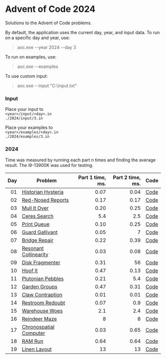 # Advent of Code 2024

Solutions to the Advent of Code problems.

By default, the application uses the current day, year, and input data.
To run on a specific day and year, use: 
> aoc.exe --year 2024 --day 3

To run on examples, use:
> aoc.exe  --examples

To use custom input:
> aoc.exe  --input "C:\input.txt"

### Input

Place your input to  
`<year>/input/<day>.in`   
`./2024/input/3.in`

Place your examples to  
`<year>/examples/<day>.in`    
`./2024/examples/3.in`

### 2024

Time was measured by running each part n times and finding the average result. The i9-13900K was used for testing.

|  Day | Problem                                                        | Part 1 time, ms. | Part 2 time, ms. | Code                                                                                                   |
| ---: | -------------------------------------------------------------- | ---------------: | ---------------: | ------------------------------------------------------------------------------------------------------ |
|   01 | [Historian Hysteria](https://adventofcode.com/2024/day/1)      |             0.07 |             0.04 | [Code](https://github.com/GrigoryanArtem/advent-of-code-2024/blob/master/Puzzles.Runner/2024/Day01.cs) |
|   02 | [Red-Nosed Reports](https://adventofcode.com/2024/day/2)       |             0.17 |             0.17 | [Code](https://github.com/GrigoryanArtem/advent-of-code-2024/blob/master/Puzzles.Runner/2024/Day02.cs) |
|   03 | [Mull It Over](https://adventofcode.com/2024/day/3)            |             0.20 |             0.25 | [Code](https://github.com/GrigoryanArtem/advent-of-code-2024/blob/master/Puzzles.Runner/2024/Day03.cs) |
|   04 | [Ceres Search](https://adventofcode.com/2024/day/4)            |              5.4 |              2.5 | [Code](https://github.com/GrigoryanArtem/advent-of-code-2024/blob/master/Puzzles.Runner/2024/Day04.cs) |
|   05 | [Print Queue](https://adventofcode.com/2024/day/5)             |             0.10 |             0.25 | [Code](https://github.com/GrigoryanArtem/advent-of-code-2024/blob/master/Puzzles.Runner/2024/Day05.cs) |
|   06 | [Guard Gallivant](https://adventofcode.com/2024/day/6)         |             0.05 |                7 | [Code](https://github.com/GrigoryanArtem/advent-of-code-2024/blob/master/Puzzles.Runner/2024/Day06.cs) |
|   07 | [Bridge Repair](https://adventofcode.com/2024/day/7)           |             0.22 |             0.39 | [Code](https://github.com/GrigoryanArtem/advent-of-code-2024/blob/master/Puzzles.Runner/2024/Day07.cs) |
|   08 | [Resonant Collinearity](https://adventofcode.com/2024/day/8)   |             0.03 |             0.08 | [Code](https://github.com/GrigoryanArtem/advent-of-code-2024/blob/master/Puzzles.Runner/2024/Day08.cs) |
|   09 | [Disk Fragmenter](https://adventofcode.com/2024/day/9)         |             0.31 |               56 | [Code](https://github.com/GrigoryanArtem/advent-of-code-2024/blob/master/Puzzles.Runner/2024/Day09.cs) |
|   10 | [Hoof It](https://adventofcode.com/2024/day/10)                |             0.47 |             0.13 | [Code](https://github.com/GrigoryanArtem/advent-of-code-2024/blob/master/Puzzles.Runner/2024/Day10.cs) |
|   11 | [Plutonian Pebbles](https://adventofcode.com/2024/day/11)      |             0.21 |              5.4 | [Code](https://github.com/GrigoryanArtem/advent-of-code-2024/blob/master/Puzzles.Runner/2024/Day11.cs) |
|   12 | [Garden Groups](https://adventofcode.com/2024/day/12)          |             0.47 |             0.31 | [Code](https://github.com/GrigoryanArtem/advent-of-code-2024/blob/master/Puzzles.Runner/2024/Day12.cs) |
|   13 | [Claw Contraption](https://adventofcode.com/2024/day/13)       |             0.01 |             0.01 | [Code](https://github.com/GrigoryanArtem/advent-of-code-2024/blob/master/Puzzles.Runner/2024/Day13.cs) |
|   14 | [Restroom Redoubt](https://adventofcode.com/2024/day/14)       |             0.07 |              0.9 | [Code](https://github.com/GrigoryanArtem/advent-of-code-2024/blob/master/Puzzles.Runner/2024/Day14.cs) |
|   15 | [Warehouse Woes](https://adventofcode.com/2024/day/15)         |              2.1 |              2.4 | [Code](https://github.com/GrigoryanArtem/advent-of-code-2024/blob/master/Puzzles.Runner/2024/Day15.cs) |
|   16 | [Reindeer Maze](https://adventofcode.com/2024/day/16)          |                8 |                8 | [Code](https://github.com/GrigoryanArtem/advent-of-code-2024/blob/master/Puzzles.Runner/2024/Day16.cs) |
|   17 | [Chronospatial Computer](https://adventofcode.com/2024/day/17) |             0.03 |             0.65 | [Code](https://github.com/GrigoryanArtem/advent-of-code-2024/blob/master/Puzzles.Runner/2024/Day17.cs) |
|   18 | [RAM Run](https://adventofcode.com/2024/day/18)                |             0.64 |             0.64 | [Code](https://github.com/GrigoryanArtem/advent-of-code-2024/blob/master/Puzzles.Runner/2024/Day18.cs) |
|   19 | [Linen Layout](https://adventofcode.com/2024/day/19)           |               13 |               13 | [Code](https://github.com/GrigoryanArtem/advent-of-code-2024/blob/master/Puzzles.Runner/2024/Day19.cs) |

